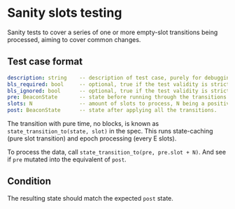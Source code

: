# Sanity slots testing

Sanity tests to cover a series of one or more empty-slot transitions being processed, aiming to cover common changes.

## Test case format

```yaml
description: string    -- description of test case, purely for debugging purposes
bls_required: bool     -- optional, true if the test validity is strictly dependent on BLS being ON. False otherwise.
bls_ignored: bool      -- optional, true if the test validity is strictly dependent on BLS being OFF. False otherwise.
pre: BeaconState       -- state before running through the transitions.
slots: N               -- amount of slots to process, N being a positive numer.
post: BeaconState      -- state after applying all the transitions.
```

The transition with pure time, no blocks, is known as `state_transition_to(state, slot)` in the spec.
This runs state-caching (pure slot transition) and epoch processing (every E slots).

To process the data, call `state_transition_to(pre, pre.slot + N)`. And see if `pre` mutated into the equivalent of `post`.


## Condition

The resulting state should match the expected `post` state.
